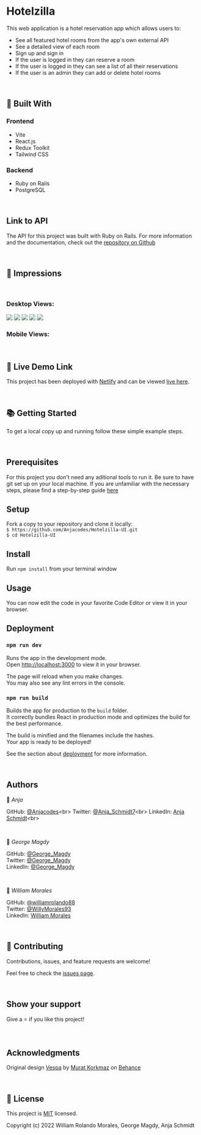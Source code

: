 <h1>Hotelzilla</h1>

This web application is a hotel reservation app which allows users to:

- See all featured hotel rooms from the app's own external API
- See a detailed view of each room
- Sign up and sign in
- If the user is logged in they can reserve a room
- If the user is logged in they can see a list of all their reservations
- If the user is an admin they can add or delete hotel rooms

<br>


## 🧩 Built With

### Frontend
- Vite
- React.js
- Redux Toolkit
- Tailwind CSS

### Backend
- Ruby on Rails
- PostgreSQL

<br>

## Link to API

The API for this project was built with Ruby on Rails. For more information and the documentation, check out the [repository on Github](https://github.com/keroloussamy/Hotelzilla-api)

<br>

## 📸 Impressions
<br>

### Desktop Views:

<img src="./public/screenshots/Index_desktop.png">
<img src="./public/screenshots/DetailView_desktop.png">
<img src="./public/screenshots/addHotel_desktop.png">
<img src="./public/screenshots/reserve_desktop.png">
<img src="./public/screenshots/reservations_desktop.png">

### Mobile Views:


<br>

## 🚀 Live Demo Link

This project has been deployed with [Netlify](https://www.netlify.com/) and can be viewed [live here](https://hotelzilla.netlify.app/).

<br>

## 📚 Getting Started

To get a local copy up and running follow these simple example steps.

<br>

## Prerequisites

For this project you don't need any aditional tools to run it.
Be sure to have git set up on your local machine. If you are unfamiliar with the necessary steps, please find a step-by-step guide <a href="https://git-scm.com/book/en/v2/Getting-Started-First-Time-Git-Setup" rel="noopener noreferrer">here</a>

## Setup

Fork a copy to your repository and clone it locally:
<br>
`$ https://github.com/Anjacodes/Hotelzilla-UI.git`
<br>
`$ cd Hotelzilla-UI `

<h2>Install</h2>

Run `npm install` from your terminal window

<h2>Usage</h2>

You can now edit the code in your favorite Code Editor or view it in your browser.

<h2>Deployment</h2>

### `npm run dev`

Runs the app in the development mode.\
Open [http://localhost:3000](http://localhost:3000) to view it in your browser.

The page will reload when you make changes.\
You may also see any lint errors in the console.

### `npm run build`

Builds the app for production to the `build` folder.\
It correctly bundles React in production mode and optimizes the build for the best performance.

The build is minified and the filenames include the hashes.\
Your app is ready to be deployed!

See the section about [deployment](https://facebook.github.io/create-react-app/docs/deployment) for more information.

<br>

## Authors

👤 *Anja*

GitHub: [@Anjacodes]("https://github.com/Anjacodes")<br>
Twitter: [@Anja_Schmidt7]("https://twitter.com/Anja_Schmidt7")<br>
LinkedIn: [Anja Schmidt]("https://www.linkedin.com/in/anja-schmidt7/")<br>

<br>

👤 *George Magdy*

GitHub: [@George_Magdy](https://github.com/gemmen29)<br>
Twitter: [@George_Magdy](https://twitter.com/georgtriple1)<br>
LinkedIn: [@George_Magdy](https://www.linkedin.com/in/george-magdy-840/)

<br>

👤 *William Morales*

GitHub: [@williamrolando88](https://github.com/williamrolando88)<br>
Twitter: [@WillyMorales93](https://twitter.com/WillyMorales93)<br>
LinkedIn: [William Morales](https://www.linkedin.com/in/william-rolando-morales/)

<br>

## 🤝 Contributing

Contributions, issues, and feature requests are welcome!

Feel free to check the <a href="https://github.com/microverseinc/readme-template/issues" rel="noopener noreferrer">issues page</a>.

<br>

## Show your support

Give a ⭐️ if you like this project!

<br>

## Acknowledgments

Original design [Vespa](https://www.behance.net/gallery/26425031/Vespa-Responsive-Redesign/modules/173005583) by [Murat Korkmaz](https://www.behance.net/muratk) on [Behance](https://www.behance.net/)

<br>

<h2>📝 License</h2>

This project is <a href="https://github.com/microverseinc/readme-template/blob/master/MIT.md" rel="noopener noreferrer">MIT</a> licensed.

Copyright (c) 2022 William Rolando Morales, George Magdy, Anja Schmidt
